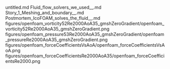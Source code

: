 untitled.md
Fluid_flow_solvers_we_used__.md
Story_1_Meshing_and_boundary__.md
Postmortem_IcoFOAM_solves_the_fluid__.md
figures/openfoam_vorticity52Re2000AoA35_gmshZeroGradient/openfoam_vorticity52Re2000AoA35_gmshZeroGradient.png
figures/openfoam_pressure53Re2000AoA35_gmshZeroGradient/openfoam_pressureRe2000AoA35_gmshZeroGradient.png
figures/openfoam_forceCoefficientsVsAoA/openfoam_forceCoefficientsVsAoA.png
figures/openfoam_forceCoefficientsRe2000AoA35/openfoam_forceCoefficientsRe2000.png
